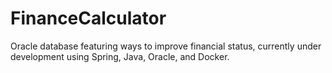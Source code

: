 # FinanceCalculator
 Oracle database featuring ways to improve financial status, currently under development using Spring, Java, Oracle, and Docker.
